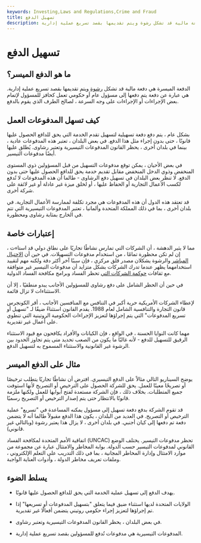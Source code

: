 ```yaml
---
keywords: Investing,Laws and Regulations,Crime and Fraud
title: تسهيل الدفع
description: الدفعة الميسرة هي دفعة مالية قد تشكل رشوة ويتم تقديمها بقصد تسريع عملية إدارية.
---
```


# تسهيل الدفع
## ما هو الدفع الميسر؟

الدفعة الميسرة هي دفعة مالية قد تشكل [رشوة](/bribe) ويتم تقديمها بقصد تسريع عملية إدارية. هي عبارة عن دفعة يتم دفعها إلى مسؤول عام أو حكومي تعمل كحافز للمسؤول لإتمام بعض الإجراءات أو الإجراءات على وجه السرعة ، لصالح الطرف الذي يقوم بالدفع.

## كيف تسهل المدفوعات العمل

بشكل عام ، يتم دفع دفعة تسهيلية لتسهيل تقدم الخدمة التي يحق للدافع الحصول عليها قانونًا ، حتى بدون إجراء مثل هذا الدفع. في بعض البلدان ، تعتبر هذه المدفوعات عادية ، بينما في بلدان أخرى ، يحظر القانون المدفوعات التيسيرية وتعتبر رشاوى. يُطلق عليها أيضًا مدفوعات التيسير.

في بعض الأحيان ، يمكن توقع مدفوعات التسهيل من قبل المسؤولين ذوي المستوى المنخفض وذوي الدخل المنخفض مقابل تقديم خدمة يحق للدافع الحصول عليها حتى بدون الدفع. لا تنظر بعض البلدان في تسهيل دفع الرشاوى - طالما أن هذه المدفوعات لا تُدفع لكسب الأعمال التجارية أو الحفاظ عليها ، أو لخلق ميزة غير عادلة أو غير لائقة على شركة أخرى.

قد تعتقد هذه الدول أن هذه المدفوعات هي مجرد تكلفة لممارسة الأعمال التجارية. في بلدان أخرى ، بما في ذلك المملكة المتحدة وألمانيا ، تعتبر المدفوعات التيسيرية التي تتم في الخارج بمثابة رشاوى ومحظورة.

## إعتبارات خاصة

مما لا يثير الدهشة ، أن الشركات التي تمارس نشاطًا تجاريًا على نطاق دولي قد استاءت ، إن لم تكن محظورة تمامًا ، من استخدام مدفوعات التسهيلات. في حين أن [الاحتيال المباشر](/fraud) والرشوة يشكلان مصدر قلق مركزي ، فإن سببًا آخر أكثر دقة ولكنه مهم لتقييد استخدامهما يظهر عندما تدرك الشركات بشكل متزايد أن مدفوعات التيسير غير متوافقة مع ثقافات [حوكمة الشركات التي](/corporategovernance) تحظر الفساد وبرامج مكافحة الفساد الدولية.

في حين أن الحظر الشامل على دفع رشاوى للمسؤولين الأجانب يبدو منطقيًا ، إلا أن الاستثناءات لا تزال قائمة.

لإعطاء الشركات الأمريكية حرية أكبر في التنافس مع المنافسين الأجانب ، أقر الكونجرس قانون التجارة والتنافسية الشامل لعام 1988. يقدم القانون استثناءً ضيقًا لـ "تسهيل أو تسريع المدفوعات" التي يتم إجراؤها لتعزيز الإجراءات الحكومية الروتينية التي تنطوي على أعمال غير تقديرية.

مهما كانت النوايا الحسنة ، في الواقع ، فإن الكيانات والأفراد يكافحون مع قيود الاستثناء الرقيق للتسهيل للدفع - لأنه غالبًا ما يكون من الصعب تحديد متى يتم تجاوز الحدود بين الرشوة غير القانونية والاستثناء المسموح به لتسهيل الدفع.

## مثال على الدفع الميسر

يوضح السيناريو التالي مثالاً على الدفع التيسيري. افترض أن نشاطًا تجاريًا يتطلب ترخيصًا أو تصريحًا معينًا للعمل. يحق للشركة الحصول على الترخيص أو التصريح لأنها استوفت جميع المتطلبات. بخلاف ذلك ، فإن الشركة مستعدة لفتح أبوابها للعمل ولكنها ملزمة قانونًا بالانتظار حتى يتم إصدار الترخيص أو التصريح رسميًا.

قد تقوم الشركة بدفع دفعة تسهيل إلى مسؤول يمكنه المساعدة في "تسريع" عملية الترخيص أو التصريح. في العديد من البلدان ، يكون هذا الدفع مقبولاً طالما أنه لا يتضمن دفعة تم دفعها إلى كيان أجنبي. في بلدان أخرى ، لا يزال هذا يعتبر رشوة (وبالتالي غير قانوني).

اتفاقية الأمم المتحدة لمكافحة الفساد (UNCAC) تحظر مدفوعات التيسير. يختلف الوضع القانوني لمدفوعات التيسير حسب الدولة. بوابة المخاطر والامتثال عبارة عن مجموعة من موارد الامتثال وإدارة المخاطر المجانية ، بما في ذلك التدريب على التعلم الإلكتروني ، وملفات تعريف مخاطر الدولة ، وأدوات العناية الواجبة.

## يسلط الضوء

- يهدف الدفع إلى تسهيل عملية الخدمة التي يحق للدافع الحصول عليها قانونًا.

- الولايات المتحدة لديها استثناء ضيق فيما يتعلق "بتسهيل المدفوعات أو تسريعها" إذا تم إجراؤها لتعزيز إجراء حكومي روتيني يتضمن أفعالًا غير تقديرية.

- في بعض البلدان ، يحظر القانون المدفوعات التيسيرية وتعتبر رشاوى.

- المدفوعات التيسيرية هي مدفوعات تُدفع للمسؤولين بقصد تسريع عملية إدارية.

